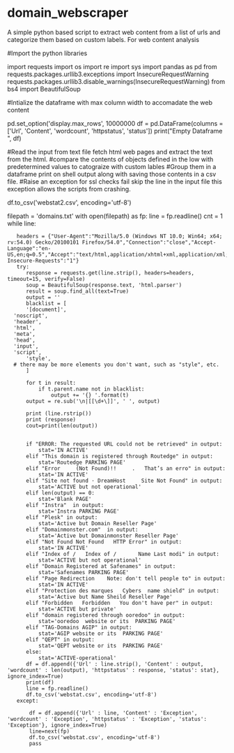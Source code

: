 # domain_webscraper
A simple python based script to extract web content from a list of urls and categorize them based on custom labels. For web content analysis

#Import the python libraries

import requests
import os
import re
import sys
import pandas as pd
from requests.packages.urllib3.exceptions import InsecureRequestWarning
requests.packages.urllib3.disable_warnings(InsecureRequestWarning)
from bs4 import BeautifulSoup

#Intialize the dataframe with max column width to accomadate the web content

pd.set_option('display.max_rows', 10000000
df = pd.DataFrame(columns = ['Url', 'Content', 'wordcount', 'httpstatus', 'status'])
print("Empty Dataframe ", df)

#Read the input from text file fetch html web pages and extract the text from the html.
#compare the contents of objects defined  in the low with predetermined values to catograize with custom lables
#Group them in a  dataframe print on shell output along with saving those contents in a csv file.
#Raise an exception for ssl checks fail skip the line in the input file this exception allows the scripts from crashing.


df.to_csv('webstat2.csv', encoding='utf-8')

filepath = 'domains.txt'
with open(filepath) as fp:
   line = fp.readline()
   cnt = 1
   while line:
       
       headers = {"User-Agent":"Mozilla/5.0 (Windows NT 10.0; Win64; x64; rv:54.0) Gecko/20100101 Firefox/54.0","Connection":"close","Accept-Language":"en-US,en;q=0.5","Accept":"text/html,application/xhtml+xml,application/xml;q=0.9,*/*;q=0.8","Upgrade-Insecure-Requests":"1"}
       try:
          response = requests.get(line.strip(), headers=headers, timeout=15, verify=False)
          soup = BeautifulSoup(response.text, 'html.parser')
          result = soup.find_all(text=True)
          output = ''
          blacklist = [
          '[document]',
   	  'noscript',
	  'header',
	  'html',
	  'meta',
	  'head', 
	  'input',
	  'script',
          'style',
	  # there may be more elements you don't want, such as "style", etc.
          ]

          for t in result:
	          if t.parent.name not in blacklist:
		          output += '{} '.format(t)
          output = re.sub('\n|[[\d+\]]', ' ', output)
           
          print (line.rstrip())
          print (response) 
          cout=print(len(output))          
          
          
          if "ERROR: The requested URL could not be retrieved" in output:
              stat='IN ACTIVE'
          elif "This domain is registered through Routedge" in output:
              stat='Routedge PARKING PAGE'
          elif "Error     (Not Found)!!     .   That’s an erro" in output:
              stat='IN ACTIVE'
          elif "Site not found · DreamHost     Site Not Found" in output:
              stat='ACTIVE but not operational'
          elif len(output) == 0:
              stat='Blank PAGE'
          elif "Instra"  in output:
              stat='Instra PARKING PAGE'
          elif "Plesk" in output:
              stat='Active but Domain Reseller Page'
          elif "Domainmonster.com"  in output:
              stat='Active but Domainmonster Reseller Page'
          elif "Not Found Not Found   HTTP Error" in output:
              stat='IN ACTIVE'
          elif "Index of /   Index of /       Name Last modi" in output:
              stat='ACTIVE but not operational'
          elif "Domain Registered at Safenames" in output:
              stat='Safenames PARKING PAGE'
          elif "Page Redirection    Note: don't tell people to" in output:
              stat='IN ACTIVE'
          elif "Protection des marques   Cybers  name shield" in output:
              stat='Active but Name Sheild Reseller Page'
          elif "Forbidden   Forbidden   You don't have per" in output:
              stat='ACTIVE but private'
          elif "domain registered through ooredoo" in output:
              stat='ooredoo  website or its  PARKING PAGE'
          elif "TAG-Domains AGIP" in output:
              stat='AGIP website or its  PARKING PAGE'
          elif "QEPT" in output:
              stat='QEPT website or its  PARKING PAGE'
          else:
              stat='ACTIVE-operational'
          df = df.append({'Url' : line.strip(), 'Content' : output,  'wordcount' : len(output), 'httpstatus' : response, 'status': stat}, ignore_index=True)
          print(df)
          line = fp.readline()
          df.to_csv('webstat.csv', encoding='utf-8')
       except:
           
           df = df.append({'Url' : line, 'Content' : 'Exception',  'wordcount' : 'Exception', 'httpstatus' : 'Exception', 'status': 'Exception'}, ignore_index=True)
           line=next(fp)
           df.to_csv('webstat.csv', encoding='utf-8')
           pass
 
